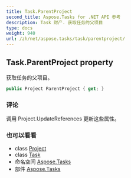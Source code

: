 ```yaml
---
title: Task.ParentProject
second_title: Aspose.Tasks for .NET API 参考
description: Task 财产. 获取任务的父项目
type: docs
weight: 940
url: /zh/net/aspose.tasks/task/parentproject/
---
```

## Task.ParentProject property

获取任务的父项目。

```csharp
public Project ParentProject { get; }
```

### 评论

调用 Project.UpdateReferences 更新这些属性。

### 也可以看看

* class [Project](../../project/)
* class [Task](../)
* 命名空间 [Aspose.Tasks](../../task/)
* 部件 [Aspose.Tasks](../../../)


